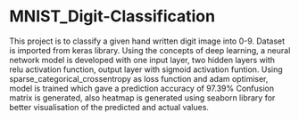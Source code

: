 # MNIST_Digit-Classification

This project is to classify a given hand written digit image into 0-9. Dataset is imported from keras library.
Using the concepts of deep learning, a neural network model is developed with one input layer, two hidden layers with relu activation function,
output layer with sigmoid activation funtion.
Using sparse_categorical_crossentropy as loss function and adam optimiser, model is trained which gave a prediction accuracy of 97.39%
Confusion matrix is generated, also heatmap is generated using seaborn library for better visualisation of the predicted and actual values.
